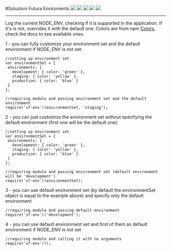#Soluzioni Futura Enviroments
<a href="https://www.npmjs.com/package/sf-env"><img src='http://img.shields.io/npm/v/sf-env.svg?style=flat'></a>
<a href="https://www.npmjs.com/package/sf-env"><img src='https://img.shields.io/npm/dm/sf-env.svg?style=flat-square'></a>
<a href="https://ci.appveyor.com/project/SoluzioniFutura/sf-env/build/1.0.7"><img src='https://ci.appveyor.com/api/projects/status/6oq9yuoorg4lspx6?svg=true'></a>
<a href="https://david-dm.org/SoluzioniFutura/sf-env"><img src='https://david-dm.org/SoluzioniFutura/sf-env.svg'></a>
<a href="https://www.youtube.com/watch?v=Sagg08DrO5U"><img src='http://img.shields.io/badge/gandalf-approved-61C6FF.svg'></a>

---

Log the current NODE_ENV, checking if it is supported in the application. If it's is not, overrides it with the default one.
Colors are from npm [Colors](https://www.npmjs.com/package/colors "Colors"), check the docs to see available ones. 

1 - you can fully customize your environment set and the default environment if NODE_ENV is not set:
```
//setting up environment set
var environmentSet = {
 environments: {
   development: { color: 'green' },
   staging: { color: 'yellow' },
   production: { color: 'blue' }
 }
};

//requiring module and passing environment set and the default environment
require('sf-env')(environmentSet, 'staging');
```

2 - you can just customize the environment set without specifying the default environment (first one will be the default one):
```
//setting up environment set
var environmentSet = {
 environments: {
   development: { color: 'green' },
   staging: { color: 'yellow' },
   production: { color: 'blue' }
 }
};

//requiring module and passing environment set (default environment will be 'development')
require('sf-env')(environmentSet);
```

3 - you can use default environment set (by default the environmentSet object is equal to the example above) and specify only the default environment
```
//requiring module and passing default environment
require('sf-env')('development');
```

4 - you can use default environment set and first of them as default environment if NODE_ENV is not set
```
//requiring module and calling it with no arguments
require('sf-env')();
```
